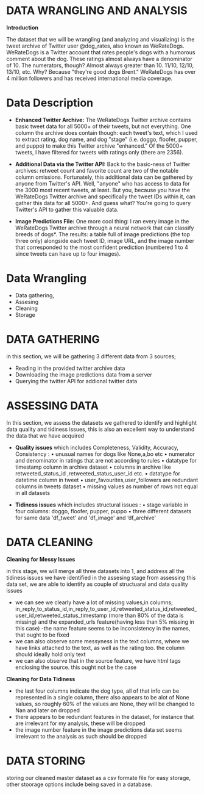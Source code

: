 # **DATA WRANGLING AND ANALYSIS**
**Introduction**

The dataset that we will be wrangling (and analyzing and visualizing) is the tweet archive of Twitter user @dog_rates, also known as WeRateDogs. WeRateDogs is a Twitter account that rates people's dogs with a humorous comment about the dog. These ratings almost always have a denominator of 10. The numerators, though? Almost always greater than 10. 11/10, 12/10, 13/10, etc. Why? Because "they're good dogs Brent." WeRateDogs has over 4 million followers and has received international media coverage.

# Data Description

 - **Enhanced Twitter Archive:** 
The WeRateDogs Twitter archive contains basic tweet data for all 5000+ of their tweets, but not everything. One column the archive does contain though: each tweet's text, which I used to extract rating, dog name, and dog "stage" (i.e. doggo, floofer, pupper, and puppo) to make this Twitter archive "enhanced." Of the 5000+ tweets, I have filtered for tweets with ratings only (there are 2356).

- **Additional Data via the Twitter API:**
Back to the basic-ness of Twitter archives: retweet count and favorite count are two of the notable column omissions. Fortunately, this additional data can be gathered by anyone from Twitter's API. Well, "anyone" who has access to data for the 3000 most recent tweets, at least. But you, because you have the WeRateDogs Twitter archive and specifically the tweet IDs within it, can gather this data for all 5000+. And guess what? You're going to query Twitter's API to gather this valuable data.

- **Image Predictions File:**
One more cool thing: I ran every image in the WeRateDogs Twitter archive through a neural network that can classify breeds of dogs*. The results: a table full of image predictions (the top three only) alongside each tweet ID, image URL, and the image number that corresponded to the most confident prediction (numbered 1 to 4 since tweets can have up to four images).

# **Data Wrangling**
- Data gathering,
- Assesing
- Cleaning
- Storage 

# **DATA GATHERING**
in this section, we will be gathering 3 different data from 3 sources;
- Reading in the provided twitter archive data
- Downloading the image predictions data from a server
- Querying the twitter API for addional twitter data  

# **ASSESSING DATA**
In this section, we assess the datasets we gathered to identify and highlight  data quality and tidiness issues, this is also an excellent way to understand the data that we have acquired
- **Quality issues**
which includes Completeness, Validity, Accuracy, Consistency : • unusual names for dogs like None,a,bo etc • numerator and denominator in ratings that are not according to rules • datatype for timestamp column in archive dataset • columns in archive like retweeted_status_id ,retweeted_status_user_id etc. • datatype for datetime column in tweet • user_favourites,user_followers are redundant columns in tweets dataset • missing values as number of rows not equal in all datasets

- **Tidiness issues**
which includes structural issues : • stage variable in four columns: doggo, floofer, pupper, puppo • three different datasets for same data 'df_tweet' and 'df_image' and ‘df_archive'


# **DATA CLEANING**
 **Cleaning for Messy Issues**
 
in this stage, we will merge all three datasets into 1, and address all the tidiness issues we have identified in the assesing stage
from assessing this data set, we are able to identify as couple of structuaral and data quality issues
- we can see we clearly have a lot of missing values,in columns; in_reply_to_status_id,in_reply_to_user_id,retweeted_status_id,retweeted_user_id,retweeted_status_timestamp (more than 80% of the data is missing) and the expanded_urls feature(having less than 5% missing in this case)
-the name feature seems to be inconsistency in the names, that ought to be fixed
- we can also observe some messyness in the text columns, where we have links attached to the text, as well as the rating too. the column should ideally hold only text
- we can also observe that in the source feature, we have html tags enclosing the source. this ought not be the case

 **Cleaning for Data Tidiness**
- the last four columns indicate the dog type, all of that info can be represented in a single column, there also appears to be alot of None values, so roughly 60% of the values are None, they will be changed to Nan and later on dropped
- there appears to be redundant features in the dataset, for instance that are irrelevant for my  analysis, these will be dropped 
- the image number feature in the image predictions data set seems irrelevant to the analysis as such should be dropped

# **DATA STORING**
storing our cleaned master dataset as a csv formate file for easy storage, other stoorage options include being saved in a database.
